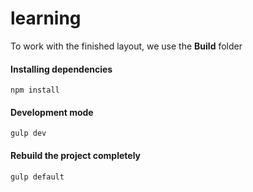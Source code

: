 # learning

To work with the finished layout, we use the **Build** folder

#### Installing dependencies

```
npm install
```

#### Development mode

```
gulp dev
```

#### Rebuild the project completely

```
gulp default
```